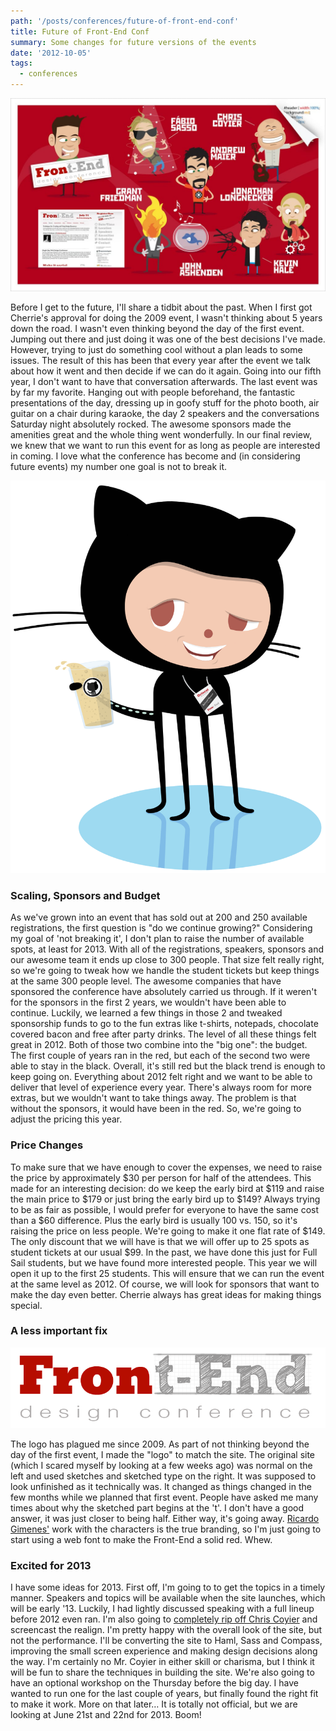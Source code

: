 ```yaml
---
path: '/posts/conferences/future-of-front-end-conf'
title: Future of Front-End Conf
summary: Some changes for future versions of the events
date: '2012-10-05'
tags:
  - conferences
---
```


 ![](./front-end-2009.jpg) 
 
 Before I get to the future, I'll share a tidbit about the past. When I first got Cherrie's approval for doing the 2009 event, I wasn't thinking about 5 years down the road. I wasn't even thinking beyond the day of the first event. Jumping out there and just doing it was one of the best decisions I've made. However, trying to just do something cool without a plan leads to some issues. The result of this has been that every year after the event we talk about how it went and then decide if we can do it again. Going into our fifth year, I don't want to have that conversation afterwards. The last event was by far my favorite. Hanging out with people beforehand, the fantastic presentations of the day, dressing up in goofy stuff for the photo booth, air guitar on a chair during karaoke, the day 2 speakers and the conversations Saturday night absolutely rocked. The awesome sponsors made the amenities great and the whole thing went wonderfully. In our final review, we knew that we want to run this event for as long as people are interested in coming. I love what the conference has become and (in considering future events) my number one goal is not to break it.

![](./front-end-conftocat.svg)

### Scaling, Sponsors and Budget 

As we've grown into an event that has sold out at 200 and 250 available registrations, the first question is "do we continue growing?" Considering my goal of 'not breaking it', I don't plan to raise the number of available spots, at least for 2013\. With all of the registrations, speakers, sponsors and our awesome team it ends up close to 300 people. That size felt really right, so we're going to tweak how we handle the student tickets but keep things at the same 300 people level. The awesome companies that have sponsored the conference have absolutely carried us through. If it weren't for the sponsors in the first 2 years, we wouldn't have been able to continue. Luckily, we learned a few things in those 2 and tweaked sponsorship funds to go to the fun extras like t-shirts, notepads, chocolate covered bacon and free after party drinks. The level of all these things felt great in 2012. Both of those two combine into the "big one": the budget. The first couple of years ran in the red, but each of the second two were able to stay in the black. Overall, it's still red but the black trend is enough to keep going on. Everything about 2012 felt right and we want to be able to deliver that level of experience every year. There's always room for more extras, but we wouldn't want to take things away. The problem is that without the sponsors, it would have been in the red. So, we're going to adjust the pricing this year. 

### Price Changes 

To make sure that we have enough to cover the expenses, we need to raise the price by approximately $30 per person for half of the attendees. This made for an interesting decision: do we keep the early bird at $119 and raise the main price to $179 or just bring the early bird up to $149? Always trying to be as fair as possible, I would prefer for everyone to have the same cost than a $60 difference. Plus the early bird is usually 100 vs. 150, so it's raising the price on less people. We're going to make it one flat rate of $149. The only discount that we will have is that we will offer up to 25 spots as student tickets at our usual $99\. In the past, we have done this just for Full Sail students, but we have found more interested people. This year we will open it up to the first 25 students. This will ensure that we can run the event at the same level as 2012\. Of course, we will look for sponsors that want to make the day even better. Cherrie always has great ideas for making things special. 

### A less important fix 

![](./front-end-logo.png) 

The logo has plagued me since 2009\. As part of not thinking beyond the day of the first event, I made the "logo" to match the site. The original site (which I scared myself by looking at a few weeks ago) was normal on the left and used sketches and sketched type on the right. It was supposed to look unfinished as it technically was. It changed as things changed in the few months while we planned that first event. People have asked me many times about why the sketched part begins at the 't'. I don't have a good answer, it was just closer to being half. Either way, it's going away. [Ricardo Gimenes'](http://ricardogimenes.com) work with the characters is the true branding, so I'm just going to start using a web font to make the Front-End a solid red. Whew. 

### Excited for 2013 

I have some ideas for 2013\. First off, I'm going to to get the topics in a timely manner. Speakers and topics will be available when the site launches, which will be early '13\. Luckily, I had lightly discussed speaking with a full lineup before 2012 even ran. I'm also going to [completely rip off Chris Coyier](http://css-tricks.com/lodge) and screencast the realign. I'm pretty happy with the overall look of the site, but not the performance. I'll be converting the site to Haml, Sass and Compass, improving the small screen experience and making design decisions along the way. I'm certainly no Mr. Coyier in either skill or charisma, but I think it will be fun to share the techniques in building the site. We're also going to have an optional workshop on the Thursday before the big day. I have wanted to run one for the last couple of years, but finally found the right fit to make it work. More on that later… It is totally not official, but we are looking at June 21st and 22nd for 2013\. Boom!